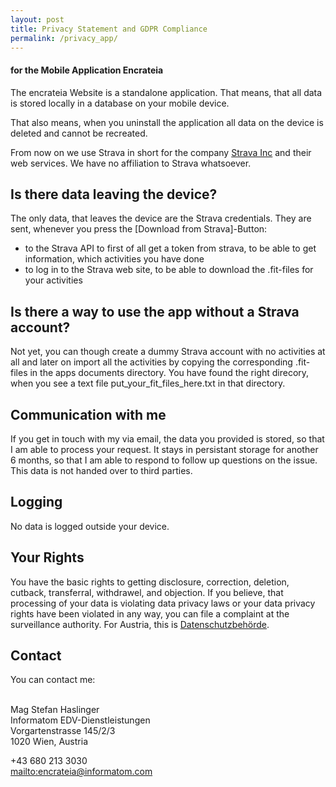 ```yaml
---
layout: post
title: Privacy Statement and GDPR Compliance
permalink: /privacy_app/
---
```


#### for the Mobile Application Encrateia

The encrateia Website is a standalone application. That means, that all data
is stored locally in a database on your mobile device.

That also means, when you uninstall the application all data on the device is
deleted and cannot be recreated.

From now on we use Strava in short for the company
[Strava Inc](http://www.strava.com/) and their web services.
We have no affiliation to Strava whatsoever.

## Is there data leaving the device?

The only data, that leaves the device are the Strava credentials.
They are sent, whenever you press the [Download from Strava]-Button:

* to the Strava API to first of all get a token from strava, to be able to get
  information, which activities you have done
* to log in to the Strava web site, to be able to download the .fit-files for
  your activities

## Is there a way to use the app without a Strava account?

Not yet, you can though create a dummy Strava account with no activities at
all and later on import all the activities by copying the corresponding
.fit-files in the apps documents directory. You have found the right direcory,
when you see a text file put_your_fit_files_here.txt in that directory.

## Communication with me

If you get in touch with my via email, the data you provided is stored, so
that I am able to process your request. It stays in persistant storage for
another 6 months, so that I am able to respond to follow up questions on the
issue. This data is not handed over to third parties.

## Logging

No data is logged outside your device.

## Your Rights

You have the basic rights to getting disclosure, correction, deletion, cutback,
transferral, withdrawel, and objection. If you believe, that processing of
your data is violating data privacy laws or your data privacy rights have
been violated in any way, you can file a complaint at the surveillance authority.
For Austria, this is [Datenschutzbehörde](https://www.dsb.gv.at/).

## Contact

You can contact me:

<i class="las la-envelope"></i>  
Mag Stefan Haslinger  
Informatom EDV-Dienstleistungen  
Vorgartenstrasse 145/2/3  
1020 Wien, Austria

<i class="las la-phone"></i> +43 680 213 3030  
<i class="las la-at"></i> <mailto:encrateia@informatom.com>
